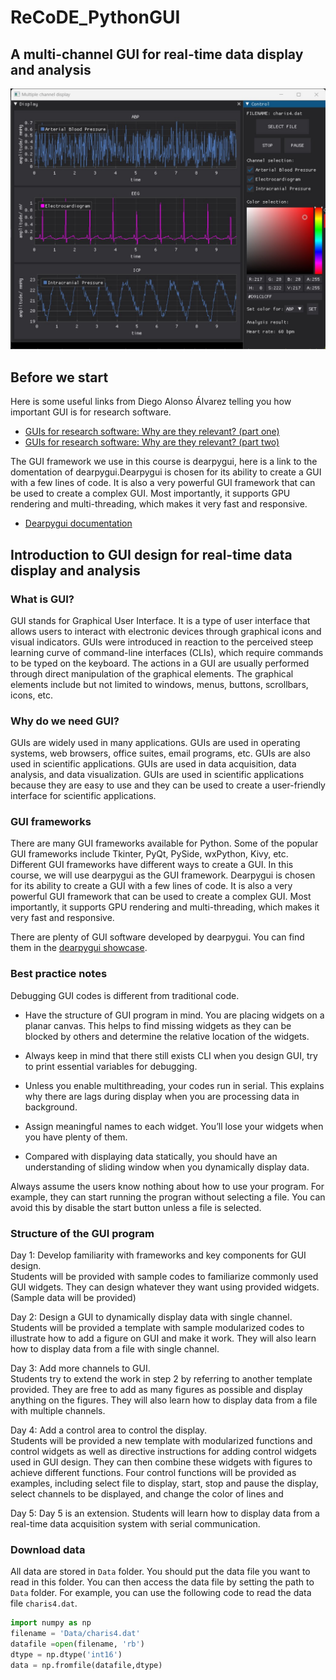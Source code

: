 # ReCoDE_PythonGUI

## A multi-channel GUI for real-time data display and analysis
![GUI](/Resources/main_window.jpg "Main Window")

## Before we start
Here is some useful links from Diego Alonso Álvarez telling you how important GUI is for research software.
- [GUIs for research software: Why are they relevant? (part one)](https://www.software.ac.uk/blog/2021-06-16-guis-research-software-why-are-they-relevant-part-one)
- [GUIs for research software: Why are they relevant? (part two)](https://www.software.ac.uk/blog/2021-06-17-guis-research-software-why-are-they-relevant-part-two)

The GUI framework we use in this course is dearpygui, here is a link to the domentation of dearpygui.Dearpygui is chosen for its ability to create a GUI with a few lines of code. It is also a very powerful GUI framework that can be used to create a complex GUI. Most importantly, it supports GPU rendering and multi-threading, which makes it very fast and responsive.
- [Dearpygui documentation](https://docs.dearpygui.org/en/latest/)

## Introduction to GUI design for real-time data display and analysis
### **What is GUI?**
GUI stands for Graphical User Interface. It is a type of user interface that allows users to interact with electronic devices through graphical icons and visual indicators. GUIs were introduced in reaction to the perceived steep learning curve of command-line interfaces (CLIs), which require commands to be typed on the keyboard. The actions in a GUI are usually performed through direct manipulation of the graphical elements. The graphical elements include but not limited to windows, menus, buttons, scrollbars, icons, etc.
### **Why do we need GUI?**
GUIs are widely used in many applications. GUIs are used in operating systems, web browsers, office suites, email programs, etc. GUIs are also used in scientific applications. GUIs are used in data acquisition, data analysis, and data visualization. GUIs are used in scientific applications because they are easy to use and they can be used to create a user-friendly interface for scientific applications.

### **GUI frameworks**
There are many GUI frameworks available for Python. Some of the popular GUI frameworks include Tkinter, PyQt, PySide, wxPython, Kivy, etc. Different GUI frameworks have different ways to create a GUI. In this course, we will use dearpygui as the GUI framework. Dearpygui is chosen for its ability to create a GUI with a few lines of code. It is also a very powerful GUI framework that can be used to create a complex GUI. Most importantly, it supports GPU rendering and multi-threading, which makes it very fast and responsive.

There are plenty of GUI software developed by dearpygui. You can find them in the [dearpygui showcase](https://github.com/hoffstadt/DearPyGui/wiki/Dear-PyGui-Showcase).

### **Best practice notes**
Debugging GUI codes is different from traditional code. 

 - Have the structure of GUI program in mind. You are placing widgets on a planar canvas. This helps to find missing widgets as they can be blocked by others and determine the relative location of the widgets. 

 - Always keep in mind that there still exists CLI when you design GUI, try to print essential variables for debugging. 

 - Unless you enable multithreading, your codes run in serial. This explains why there are lags during display when you are processing data in background. 

 - Assign meaningful names to each widget. You’ll lose your widgets when you have plenty of them. 

 - Compared with displaying data statically, you should have an understanding of sliding window when you dynamically display data. 

Always assume the users know nothing about how to use your program. For example, they can start running the progran without selecting a file. You can avoid this by disable the start button unless a file is selected.

### **Structure of the GUI program**
Day 1: 
    Develop familiarity with frameworks and key components for GUI design.  
    Students will be provided with sample codes to familiarize commonly used GUI widgets. They can design whatever they want using provided widgets. (Sample data will be provided)  

Day 2: 
    Design a GUI to dynamically display data with single channel.  
    Students will be provided a template with sample modularized codes to illustrate how to add a figure on GUI and make it work. They will also learn how to display data from a file with single channel.

Day 3: 
    Add more channels to GUI.  
    Students try to extend the work in step 2 by referring to another template provided. They are free to add as many figures as possible and display anything on the figures. They will also learn how to display data from a file with multiple channels.

Day 4: 
    Add a control area to control the display.  
    Students will be provided a new template with modularized functions and control widgets as well as directive instructions for adding control widgets used in GUI design. They can then combine these widgets with figures to achieve different functions. Four control functions will be provided as examples, including select file to display, start, stop and pause the display, select channels to be displayed, and change the color of lines and  

Day 5: 
   Day 5 is an extension. 
   Students will learn how to display data from a real-time data acquisition system with serial communication.   

### **Download data**

All data are stored in ```Data``` folder. You should put the data file you want to read in this folder. You can then access the data file by setting the path to ```Data``` folder. For example, you can use the following code to read the data file ```charis4.dat```.
```python
import numpy as np
filename = 'Data/charis4.dat'
datafile =open(filename, 'rb')
dtype = np.dtype('int16')
data = np.fromfile(datafile,dtype)
```